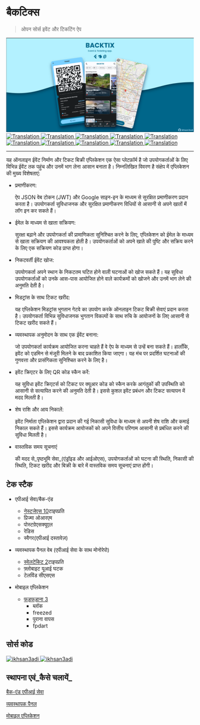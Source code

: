 # बैकटिक्स

> ओपन सोर्स इवेंट और टिकटिंग ऐप

<img src="assets/social_preview.png">

<a href="./README.md">
  <img alt="Translation" src="https://img.shields.io/badge/Bahasa_Indonesia-blue?style=for-the-badge&logo=googletranslate&logoColor=blue&labelColor=white">
</a>
<a href="./README.en.md">
  <img alt="Translation" src="https://img.shields.io/badge/English-blue?style=for-the-badge&logo=googletranslate&logoColor=blue&labelColor=white">
</a>
<a href="./README.zh-CN.md">
  <img alt="Translation" src="https://img.shields.io/badge/简体中文-blue?style=for-the-badge&logo=googletranslate&logoColor=blue&labelColor=white">
</a>
<a href="./README.ja.md">
  <img alt="Translation" src="https://img.shields.io/badge/日本語-blue?style=for-the-badge&logo=googletranslate&logoColor=blue&labelColor=white">
</a>
<a href="./README.ar.md">
  <img alt="Translation" src="https://img.shields.io/badge/Arabic_عربي-blue?style=for-the-badge&logo=googletranslate&logoColor=blue&labelColor=white">
</a>
<a href="./README.pt.md">
  <img alt="Translation" src="https://img.shields.io/badge/Português-blue?style=for-the-badge&logo=googletranslate&logoColor=blue&labelColor=white">
</a>
<a href="./README.es.md">
  <img alt="Translation" src="https://img.shields.io/badge/Español-blue?style=for-the-badge&logo=googletranslate&logoColor=blue&labelColor=white">
</a>
<a href="./README.fr.md">
  <img alt="Translation" src="https://img.shields.io/badge/Français-blue?style=for-the-badge&logo=googletranslate&logoColor=blue&labelColor=white">
</a>
<a href="./README.vi.md">
  <img alt="Translation" src="https://img.shields.io/badge/Tiếng_Việt-blue?style=for-the-badge&logo=googletranslate&logoColor=blue&labelColor=white">
</a>
<a href="./README.hi.md">
  <img alt="Translation" src="https://img.shields.io/badge/Hindi_हिंदी-blue?style=for-the-badge&logo=googletranslate&logoColor=blue&labelColor=white">
</a>

* * *

यह ऑनलाइन ईवेंट निर्माण और टिकट बिक्री एप्लिकेशन एक ऐसा प्लेटफ़ॉर्म है जो उपयोगकर्ताओं के लिए विभिन्न ईवेंट तक पहुंच और उनमें भाग लेना आसान बनाता है। निम्नलिखित विवरण है
संक्षेप में एप्लिकेशन की मुख्य विशेषताएं:

-   प्रमाणीकरण:

    ऐप JSON वेब टोकन (JWT) और Google साइन-इन के माध्यम से सुरक्षित प्रमाणीकरण प्रदान करता है। उपयोगकर्ता सुविधाजनक और सुरक्षित प्रमाणीकरण विधियों से आसानी से अपने खातों में लॉग इन कर सकते हैं।

-   ईमेल के माध्यम से खाता सक्रियण:

    सुरक्षा बढ़ाने और उपयोगकर्ता की प्रामाणिकता सुनिश्चित करने के लिए, एप्लिकेशन को ईमेल के माध्यम से खाता सक्रियण की आवश्यकता होती है। उपयोगकर्ताओं को अपने खाते की पुष्टि और सक्रिय करने के लिए एक सक्रियण कोड प्राप्त होगा।

-   निकटवर्ती ईवेंट खोज:

    उपयोगकर्ता अपने स्थान के निकटतम घटित होने वाली घटनाओं को खोज सकते हैं। यह सुविधा उपयोगकर्ताओं को उनके आस-पास आयोजित होने वाले कार्यक्रमों को खोजने और उनमें भाग लेने की अनुमति देती है।

-   मिडट्रांस के साथ टिकट खरीद:

    यह एप्लिकेशन मिडट्रांस भुगतान गेटवे का उपयोग करके ऑनलाइन टिकट बिक्री सेवाएं प्रदान करता है। उपयोगकर्ता विभिन्न सुविधाजनक भुगतान विकल्पों के साथ रुचि के आयोजनों के लिए आसानी से टिकट खरीद सकते हैं।

-   व्यवस्थापक अनुमोदन के साथ एक ईवेंट बनाना:

    जो उपयोगकर्ता कार्यक्रम आयोजित करना चाहते हैं वे ऐप के माध्यम से उन्हें बना सकते हैं। हालाँकि, इवेंट को एडमिन से मंजूरी मिलने के बाद प्रकाशित किया जाएगा। यह मंच पर प्रदर्शित घटनाओं की गुणवत्ता और प्रासंगिकता सुनिश्चित करने के लिए है।

-   इवेंट क्रिएटर के लिए QR कोड स्कैन करें:

    यह सुविधा इवेंट क्रिएटर्स को टिकट पर क्यूआर कोड को स्कैन करके आगंतुकों की उपस्थिति को आसानी से सत्यापित करने की अनुमति देती है। इससे कुशल इवेंट प्रबंधन और टिकट सत्यापन में मदद मिलती है।

-   शेष राशि और आय निकालें:

    इवेंट निर्माता एप्लिकेशन द्वारा प्रदान की गई निकासी सुविधा के माध्यम से अपनी शेष राशि और कमाई निकाल सकते हैं। इससे कार्यक्रम आयोजकों को अपने वित्तीय परिणाम आसानी से प्रबंधित करने की सुविधा मिलती है।

-   वास्तविक समय सूचनाएं

    की मदद से_पृष्ठभूमि सेवा_(एंड्रॉइड और आईओएस), उपयोगकर्ताओं को घटना की स्थिति, निकासी की स्थिति, टिकट खरीद और बिक्री के बारे में वास्तविक समय सूचनाएं प्राप्त होंगी।

## टेक स्टैक

-   एपीआई सेवा/बैक-एंड

    -   [नेस्टजेएस 10](https://nestjs.com/)टाइपप्रति
    -   प्रिज्मा ओआरएम
    -   पोस्टग्रेएसक्यूएल
    -   रेडिस
    -   स्वैगर(एपीआई दस्तावेज़)

-   व्यवस्थापक पैनल वेब (एपीआई सेवा के साथ मोनोरेपो)

    -   [स्वेलटेकिट 2](https://kit.svelte.dev/)टाइपप्रति
    -   फ़्लोबाइट यूआई घटक
    -   टेलविंड सीएसएस

-   मोबाइल एप्लिकेशन

    -   [फड़फड़ाना 3](https://flutter.dev/)
        -   ब्लॉक
        -   freezed
        -   पुराना वापस
        -   fpdart

## सोर्स कोड

<a href="https://github.com/ikhsan3adi/backtix-app">
  <img height='25em' src="https://img.shields.io/badge/BackTix_App-027DFD?style=for-the-badge&logo=github&logoColor=white" title="ikhsan3adi" />
</a>

<a href="https://github.com/ikhsan3adi/backtix-service">
  <img height='25em' src="https://img.shields.io/badge/BackTix_Api_Service & Admin panel-ea2845?style=for-the-badge&logo=github&logoColor=white" title="ikhsan3adi" />
</a>

## स्थापना एवं_कैसे चलायें_

[बैक-एंड एपीआई सेवा](docs/api-service.md)

[व्यवस्थापक पैनल](docs/admin-panel.md)

[मोबाइल एप्लिकेशन](docs/mobile-app.md)
